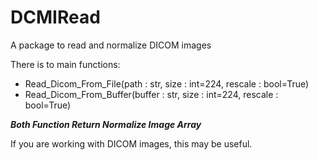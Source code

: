 # DCMIRead
A package to read and normalize DICOM images

There is to main functions:
- Read_Dicom_From_File(path : str, size : int=224, rescale : bool=True)
- Read_Dicom_From_Buffer(buffer : str, size : int=224, rescale : bool=True)

***Both Function Return Normalize Image Array***

If you are working with DICOM images, this may be useful.
